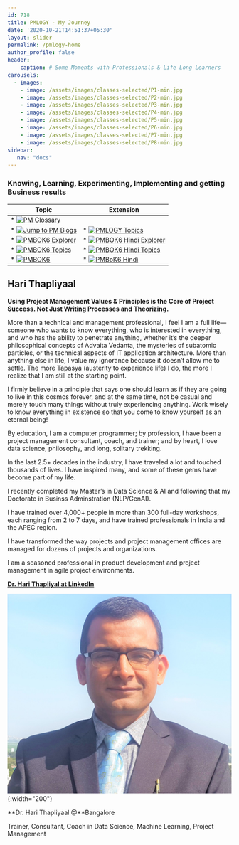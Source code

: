 ```yaml
---
id: 718    
title: PMLOGY - My Journey
date: '2020-10-21T14:51:37+05:30'
layout: slider
permalink: /pmlogy-home
author_profile: false
header:
    caption: # Some Moments with Professionals & Life Long Learners
carousels:
  - images: 
    - image: /assets/images/classes-selected/P1-min.jpg
    - image: /assets/images/classes-selected/P2-min.jpg
    - image: /assets/images/classes-selected/P3-min.jpg
    - image: /assets/images/classes-selected/P4-min.jpg
    - image: /assets/images/classes-selected/P5-min.jpg
    - image: /assets/images/classes-selected/P6-min.jpg
    - image: /assets/images/classes-selected/P7-min.jpg
    - image: /assets/images/classes-selected/P8-min.jpg
sidebar:
   nav: "docs"
---    
```


### Knowing, Learning, Experimenting, Implementing and getting Business results 

|Topic | Extension |
|--- | ---|
|* [![PM Glossary](https://img.shields.io/badge/Goto-PM_Glossary-blue)](/pmglossary) |  | 
|* [![Jump to PM Blogs](https://img.shields.io/badge/Goto-PMLOGY_Blog-blue)](/pmblog) |  * [![PMLOGY Topics](https://img.shields.io/badge/Goto-PMLOGY_Topics-blue)](/pmlogy-tags) | 
|* [![PMBOK6 Explorer](https://img.shields.io/badge/Goto-PMBOK6_Explorer-blue)](/pmbok6)   | * [![PMBOK6 Hindi Explorer](https://img.shields.io/badge/Goto-PMBOK6_Hindi_Explorer-blue)](/pmbok6hi) |
| * [![PMBOK6 Topics](https://img.shields.io/badge/Goto-PMBOK6_Topics-blue)](/pmbok6-tags)  | * [![PMBOK6 Hindi Topics](https://img.shields.io/badge/Goto-PMBOK6_Hindi_Topics-blue)](/pmbok6hi-tags) | 
| * [![PMBOK6](https://img.shields.io/badge/Goto-PMBOK6_Summary-blue)](/pmbok6-summary) | * [![PMBoK6 Hindi](https://img.shields.io/badge/Goto-PMBOK6_Hindi_Summary-blue)](/pmbok6hi-summary) |

    
## Hari Thapliyaal

**Using Project Management Values & Principles is the Core of Project Success. Not Just Writing Processes and Theorizing.**

More than a technical and management professional, I feel I am a full life—someone who wants to know everything, who is interested in everything, and who has the ability to penetrate anything, whether it’s the deeper philosophical concepts of Advaita Vedanta, the mysteries of subatomic particles, or the technical aspects of IT application architecture. More than anything else in life, I value my ignorance because it doesn’t allow me to settle. The more Tapasya (austerity to experience life) I do, the more I realize that I am still at the starting point.

I firmly believe in a principle that says one should learn as if they are going to live in this cosmos forever, and at the same time, not be casual and merely touch many things without truly experiencing anything. Work wisely to know everything in existence so that you come to know yourself as an eternal being!

By education, I am a computer programmer; by profession, I have been a project management consultant, coach, and trainer; and by heart, I love data science, philosophy, and long, solitary trekking.

In the last 2.5+ decades in the industry, I have traveled a lot and touched thousands of lives. I have inspired many, and some of these gems have become part of my life.

I recently completed my Master’s in Data Science & AI and following that my Doctorate in Businss Adminstration (NLP/GenAI).

I have trained over 4,000+ people in more than 300 full-day workshops, each ranging from 2 to 7 days, and have trained professionals in India and the APEC region.

I have transformed the way projects and project management offices are managed for dozens of projects and organizations.

I am a seasoned professional in product development and project management in agile project environments.

[**Dr. Hari Thapliyal at LinkedIn**](https://linkedin.com/in/harithapliyal)

![Hari Thapliyaal](/assets/images/profilephoto3.jpg){:width="200"}

**Dr. Hari Thapliyaal @**Bangalore

Trainer, Consultant, Coach in Data Science, Machine Learning, Project Management
